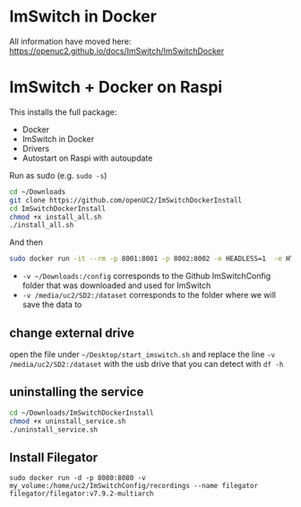 # ImSwitch in Docker 

All information have moved here: https://openuc2.github.io/docs/ImSwitch/ImSwitchDocker


# ImSwitch + Docker on Raspi

This installs the full package:
- Docker
- ImSwitch in Docker
- Drivers
- Autostart on Raspi with autoupdate
   
Run as sudo (e.g. `sudo -s`)
```bash
cd ~/Downloads
git clone https://github.com/openUC2/ImSwitchDockerInstall
cd ImSwitchDockerInstall
chmod +x install_all.sh
./install_all.sh
```

And then 

```bash
sudo docker run -it --rm -p 8001:8001 -p 8002:8002 -e HEADLESS=1  -e HTTP_PORT=8001    -e UPDATE_GIT=1  -e UPDATE_CONFIG=0  -e CONFIG_PATH=/config   -v ~/Downloads:/config --privileged -e DATA_PATH=/dataset  -v /media/uc2/SD2:/dataset  ghcr.io/openuc2/imswitch-noqt-x64:latest
```

- `-v ~/Downloads:/config` corresponds to the Github ImSwitchConfig folder that was downloaded and used for ImSwitch
- `-v /media/uc2/SD2:/dataset` corresponds to the folder where we will save the data to

## change external drive

open the file under `~/Desktop/start_imswitch.sh` and replace the line `-v /media/uc2/SD2:/dataset` with the usb drive that you can detect with `df -h`

## uninstalling the service

```bash
cd ~/Downloads/ImSwitchDockerInstall
chmod +x uninstall_service.sh
./uninstall_service.sh
```

## Install Filegator
```
sudo docker run -d -p 8080:8080 -v my_volume:/home/uc2/ImSwitchConfig/recordings --name filegator filegator/filegator:v7.9.2-multiarch
```